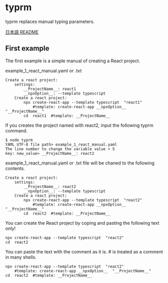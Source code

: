 # typrm

typrm replaces manual typing parameters.

[日本語 README](./README-jp.md)


## First example

The first example is a simple manual of creating a React project.

example_1_react_manual.yaml or .txt

    Create a react project:
        settings:
            __ProjectName__: react1
            __npxOption__: --template typescript
        Create a react project:
            npx create-react-app --template typescript  "react1"
                #template: create-react-app __npxOption__  "__ProjectName__"
            cd  react1  #template: __ProjectName__

If you creates the project named with react2,
input the following typrm command.

    $ node typrm
    YAML UTF-8 file path> example_1_react_manual.yaml
    The line number to change the variable value > 5
    key: new_value> __ProjectName__: react2

example_1_react_manual.yaml or .txt file will be chaned to the following contents.

    Create a react project:
        settings:
            __ProjectName__: react2
            __npxOption__: --template typescript
        Create a react project:
            npx create-react-app --template typescript  "react2"
                #template: create-react-app __npxOption__  "__ProjectName__"
            cd  react2  #template: __ProjectName__

You can create the React project by coping and pasting the following text only!

    npx create-react-app --template typescript  "react2"
    cd  react2

You can paste the text with the comment as it is. # is
treated as a comment in many shells.

    npx create-react-app --template typescript  "react2"
        #template: create-react-app __npxOption__  "__ProjectName__"
    cd  react2  #template: __ProjectName__
